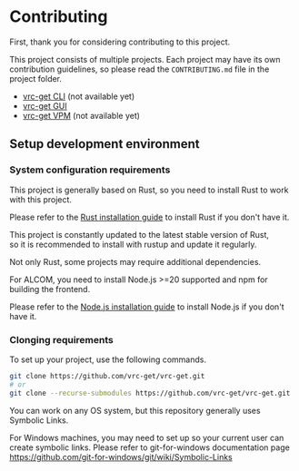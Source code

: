 # Contributing

First, thank you for considering contributing to this project.

This project consists of multiple projects.
Each project may have its own contribution guidelines, so please read the `CONTRIBUTING.md` file in the project folder.

- [vrc-get CLI](vrc-get/CONTRIBUTING.md) (not available yet)
- [vrc-get GUI](vrc-get-gui/CONTRIBUTING.md)
- [vrc-get VPM](vrc-get-vpm/CONTRIBUTING.md) (not available yet)

## Setup development environment

### System configuration requirements

This project is generally based on Rust, so you need to install Rust to work with this project.

Please refer to the [Rust installation guide](https://www.rust-lang.org/tools/install) to install Rust if you don't have it.

This project is constantly updated to the latest stable version of Rust,\
so it is recommended to install with rustup and update it regularly.

Not only Rust, some projects may require additional dependencies.

For ALCOM, you need to install Node.js >=20 supported and npm for building the frontend.

Please refer to the [Node.js installation guide](https://nodejs.org/en/download/) to install Node.js if you don't have it.

### Clonging requirements

To set up your project, use the following commands.

```bash
git clone https://github.com/vrc-get/vrc-get.git
# or
git clone --recurse-submodules https://github.com/vrc-get/vrc-get.git
```

You can work on any OS system, but this repository generally uses Symbolic Links.

For Windows machines, you may need to set up so your current user can create symbolic links.
Please refer to git-for-windows documentation page <https://github.com/git-for-windows/git/wiki/Symbolic-Links>
